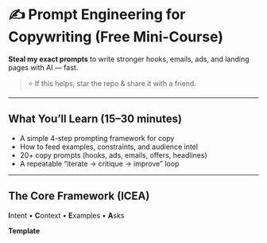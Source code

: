 # ✍️ Prompt Engineering for Copywriting (Free Mini-Course)

**Steal my exact prompts** to write stronger hooks, emails, ads, and landing pages with AI — fast.

> ⭐ If this helps, star the repo & share it with a friend.

---

## What You’ll Learn (15–30 minutes)
- A simple 4-step prompting framework for copy
- How to feed examples, constraints, and audience intel
- 20+ copy prompts (hooks, ads, emails, offers, headlines)
- A repeatable “iterate → critique → improve” loop

---

## The Core Framework (ICEA)
**I**ntent • **C**ontext • **E**xamples • **A**sks

**Template**
